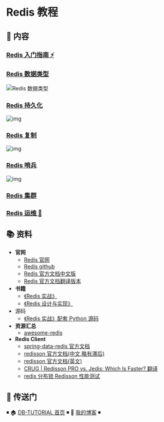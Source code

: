 # Redis 教程

## 📖 内容

### [Redis 入门指南 ⚡](redis-quickstart.md)

### [Redis 数据类型](redis-datatype.md)

![Redis 数据类型](https://raw.githubusercontent.com/dunwu/images/master/snap/20200226113813.png)

### [Redis 持久化](redis-persistence.md)

![img](https://raw.githubusercontent.com/dunwu/images/master/snap/20200224214047.png)

### [Redis 复制](redis-replication.md)

![img](https://raw.githubusercontent.com/dunwu/images/master/snap/20200224220328.png)

### [Redis 哨兵](redis-sentinel.md)

![img](https://raw.githubusercontent.com/dunwu/images/master/snap/20200224221812.png)

### [Redis 集群](redis-cluster.md)

### [Redis 运维 🔨](redis-ops.md)

## 📚 资料

- **官网**
  - [Redis 官网](https://redis.io/)
  - [Redis github](https://github.com/antirez/redis)
  - [Redis 官方文档中文版](http://redis.cn/)
  - [Redis 官方文档翻译版本](http://redisdoc.com/topic/sentinel.html)
- **书籍**
  - [《Redis 实战》](https://item.jd.com/11791607.html)
  - [《Redis 设计与实现》](https://item.jd.com/11486101.html)
- 源码
  - [《Redis 实战》配套 Python 源码](https://github.com/josiahcarlson/redis-in-action)
- **资源汇总**
  - [awesome-redis](https://github.com/JamzyWang/awesome-redis)
- **Redis Client**
  - [spring-data-redis 官方文档](https://docs.spring.io/spring-data/redis/docs/1.8.13.RELEASE/reference/html/)
  - [redisson 官方文档(中文,略有滞后)](https://github.com/redisson/redisson/wiki/%E7%9B%AE%E5%BD%95)
  - [redisson 官方文档(英文)](https://github.com/redisson/redisson/wiki/Table-of-Content)
  - [CRUG | Redisson PRO vs. Jedis: Which Is Faster? 翻译](https://www.jianshu.com/p/82f0d5abb002)
  - [redis 分布锁 Redisson 性能测试](https://blog.csdn.net/everlasting_188/article/details/51073505)

## 🚪 传送门

◾ 🏠 [DB-TUTORIAL 首页](https://github.com/dunwu/db-tutorial) ◾ 🎯 [我的博客](https://github.com/dunwu/blog) ◾
